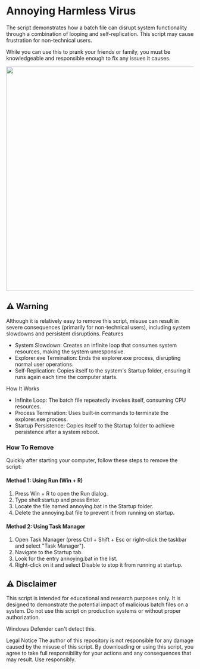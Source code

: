 # Annoying Harmless Virus

The script demonstrates how a batch file can disrupt system functionality through a combination of looping and self-replication.
This script may cause frustration for non-technical users. 

While you can use this to prank your friends or family, you must be knowledgeable and responsible enough to fix any issues it causes.

<img src="https://i.imgur.com/mjilBfx.png" style="width: 600px;height:auto">

## ⚠️ Warning

Although it is relatively easy to remove this script, misuse can result in severe consequences (primarily for non-technical users), including system slowdowns and persistent disruptions.
Features

- System Slowdown: Creates an infinite loop that consumes system resources, making the system unresponsive.
- Explorer.exe Termination: Ends the explorer.exe process, disrupting normal user operations.
- Self-Replication: Copies itself to the system's Startup folder, ensuring it runs again each time the computer starts.

How It Works

- Infinite Loop: The batch file repeatedly invokes itself, consuming CPU resources.
- Process Termination: Uses built-in commands to terminate the explorer.exe process.
- Startup Persistence: Copies itself to the Startup folder to achieve persistence after a system reboot.
  
### How To Remove

Quickly after starting your computer, follow these steps to remove the script:
#### Method 1: Using Run (Win + R)

1. Press Win + R to open the Run dialog.
2. Type shell:startup and press Enter.
3. Locate the file named annoying.bat in the Startup folder.
4. Delete the annoying.bat file to prevent it from running on startup.

#### Method 2: Using Task Manager

1. Open Task Manager (press Ctrl + Shift + Esc or right-click the taskbar and select "Task Manager").
2. Navigate to the Startup tab.
3. Look for the entry annoying.bat in the list.
4. Right-click on it and select Disable to stop it from running at startup.

## ⚠️ Disclaimer

This script is intended for educational and research purposes only. It is designed to demonstrate the potential impact of malicious batch files on a system. Do not use this script on production systems or without proper authorization.

Windows Defender can't detect this.

Legal Notice
The author of this repository is not responsible for any damage caused by the misuse of this script. By downloading or using this script, you agree to take full responsibility for your actions and any consequences that may result.
Use responsibly.
